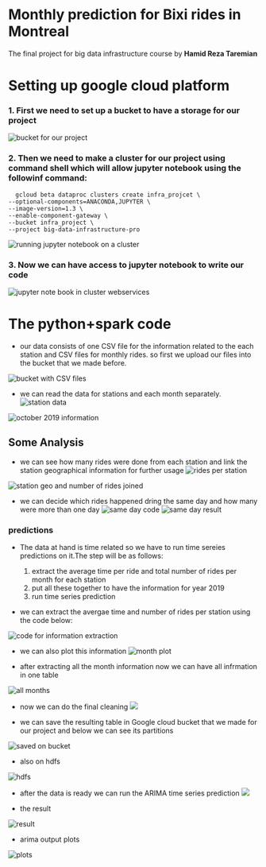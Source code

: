 # Monthly prediction for Bixi rides in Montreal
The final project for big data infrastructure course by **Hamid Reza Taremian**

# Setting up google cloud platform
### 1. First we need to set up a **bucket** to have a storage for our project
![bucket for our project](images/bucket.jpg)
### 2. Then we need to make a cluster for our project using command shell which will allow jupyter notebook using the followinf command:
      gcloud beta dataproc clusters create infra_projcet \
    --optional-components=ANACONDA,JUPYTER \
    --image-version=1.3 \
    --enable-component-gateway \
    --bucket infra_project \
    --project big-data-infrastructure-pro

![running jupyter notebook on a cluster](images/shell_commad_cluster.jpg)

### 3. Now we can have access to jupyter notebook to write our code

![jupyter note book in cluster webservices](images/jupyter.jpg)


# The python+spark code
* our data consists of one CSV file for the information related to the each station and CSV files for monthly rides. so first we upload our files into the bucket that we made before.

![bucket with CSV files](images/file_saved_uploaded_bucket.jpg)

* we can read the data for stations and each month separately.
![station data ](images/stations.jpg)

![october 2019 information](images/oct.jpg)

## Some Analysis
* we can see how many rides were done from each station and link the station geographical information for further usage
![rides per station](images/agg.jpg)

![station geo and number of rides joined](images/stjoin.jpg)

* we can decide which rides happened dring the same day and how many were more than one day
![same day code](images/samecode.jpg)
![same day result](images/sameday.jpg)
### predictions
* The data at hand is  time related so we have to run time sereies predictions on it.The step will be as follows:
   1. extract the average time per ride and total number of rides per month for each station
   2. put all these together to have the information for year 2019
   3. run time series prediction 

* we can extract the avergae time and number of rides per station using the code below:

![code for information extraction](images/monthstat.jpg)

* we can also plot this information
![month plot](images/plot.jpg)

* after extracting all the month information now we can have all infrmation in one table

![all months](images/total.jpg)

* now we can do the final cleaning 
![](images/final.jpg)

* we can save the resulting table in Google cloud bucket that we made for our project and below we can see its partitions

![saved on bucket](images/file_saved_bucket_partitions.jpg)

* also on hdfs

![hdfs](images/hdfs.jpg)

* after the data is ready we can run the ARIMA time series prediction
![](images/arimacode.jpg)

* the result

![result](images/arimares.jpg)

* arima output plots

![plots](images/arimaplot.jpg)
